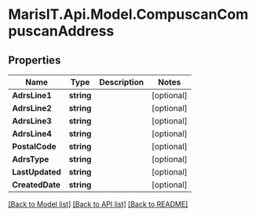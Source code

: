 
# MarisIT.Api.Model.CompuscanCompuscanAddress

## Properties

Name | Type | Description | Notes
------------ | ------------- | ------------- | -------------
**AdrsLine1** | **string** |  | [optional] 
**AdrsLine2** | **string** |  | [optional] 
**AdrsLine3** | **string** |  | [optional] 
**AdrsLine4** | **string** |  | [optional] 
**PostalCode** | **string** |  | [optional] 
**AdrsType** | **string** |  | [optional] 
**LastUpdated** | **string** |  | [optional] 
**CreatedDate** | **string** |  | [optional] 

[[Back to Model list]](../README.md#documentation-for-models)
[[Back to API list]](../README.md#documentation-for-api-endpoints)
[[Back to README]](../README.md)

